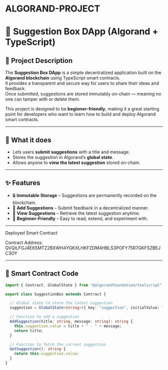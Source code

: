 # ALGORAND-PROJECT
# 📩 Suggestion Box DApp (Algorand + TypeScript)

## 📖 Project Description
The **Suggestion Box DApp** is a simple decentralized application built on the **Algorand blockchain** using TypeScript smart contracts.  
It provides a transparent and secure way for users to share their ideas and feedback.  
Once submitted, suggestions are stored immutably on-chain — meaning no one can tamper with or delete them.  

This project is designed to be **beginner-friendly**, making it a great starting point for developers who want to learn how to build and deploy Algorand smart contracts.

---

## 🚀 What it does
- Lets users **submit suggestions** with a title and message.  
- Stores the suggestion in Algorand’s **global state**.  
- Allows anyone to **view the latest suggestion** stored on-chain.  

---

## ✨ Features
- 🔒 **Immutable Storage** – Suggestions are permanently recorded on the blockchain.  
- 📝 **Add Suggestions** – Submit feedback in a decentralized manner.  
- 👀 **View Suggestions** – Retrieve the latest suggestion anytime.  
- 🎯 **Beginner-Friendly** – Easy to read, extend, and experiment with.  

---

Deployed Smart Contract

Contract Address: QVQILFGJ4E6SMTZ2BXWH4YGKXLHKFZDM4HBLS3POFY75R7GKFSZBEJC3OY

---
## 📜 Smart Contract Code
```typescript
import { Contract, GlobalState } from "@algorandfoundation/tealscript";

export class SuggestionBox extends Contract {

  // Global state to store the latest suggestion
  suggestion = GlobalState<string>({ key: "suggestion", initialValue: "" });

  // Function to add a suggestion
  AddSuggestion(title: string, message: string): string {
    this.suggestion.value = title + " - " + message;
    return title;
  }

  // Function to fetch the current suggestion
  GetSuggestion(): string {
    return this.suggestion.value;
  }
}
